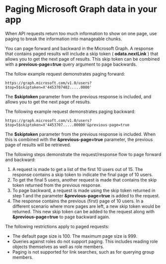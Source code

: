 ﻿
# Paging Microsoft Graph data in your app 
 
When API requests return too much information to show on one page, use paging to break the information into manageable chunks. 

You can page forward and backward in the Microsoft Graph. A response that contains paged results will include a skip token ( **odata.nextLink** ) that allows you to get the next page of results. This skip token can be combined with a **previous-page=true** query argument to page backwards.

The follow example request demonstrates paging forward:

```
https://graph.microsoft.com/v1.0/users?$top=5$skiptoken=X'4453707402.....0000'
```
The **$skiptoken** parameter from the previous response is included, and allows you to get the next page of results.

The following example request demonstrates paging backward:

```
https://graph.microsoft.com/v1.0/users?$top=5$skiptoken=X'4453707.....00000'&previous-page=true
```
The **$skiptoken** parameter from the previous response is included. When this is combined with the **&previous-page=true** parameter, the previous page of results will be retrieved.

The following steps demonstrate the request/response flow to page forward and backward:

1. A request is made to get a list of the first 10 users out of 15. The response contains a skip token to indicate the final page of 10 users.
2. To get the final 5 users, another request is made that contains the skip token returned from the previous response.
3. To page backward, a request is made using the skip token returned in step 1 and the parameter **&previous-page=true** is added to the request.
4. The response contains the previous (first) page of 10 users. In a different scenario where more pages are left, a new skip token would be returned. This new skip token can be added to the request along with **&previous-page=true** to page backward again.

The following restrictions apply to paged requests:

- The default page size is 100. The maximum page size is 999.
- Queries against roles do not support paging. This includes reading role objects themselves as well as role members.
- Paging is not supported for link searches, such as for querying group members.